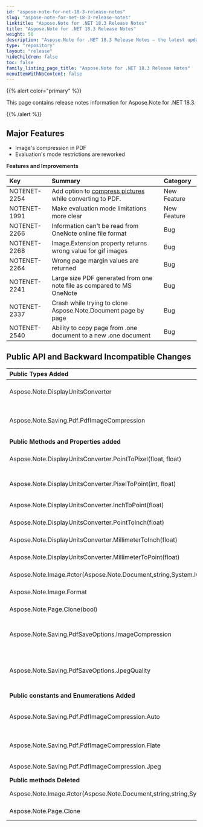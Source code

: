 ```yaml
---
id: "aspose-note-for-net-18-3-release-notes"
slug: "aspose-note-for-net-18-3-release-notes"
linktitle: "Aspose.Note for .NET 18.3 Release Notes"
title: "Aspose.Note for .NET 18.3 Release Notes"
weight: 50
description: "Aspose.Note for .NET 18.3 Release Notes – the latest updates and fixes."
type: "repository"
layout: "release"
hideChildren: false
toc: false
family_listing_page_title: "Aspose.Note for .NET 18.3 Release Notes"
menuItemWithNoContent: false
---
```


{{% alert color="primary" %}} 

This page contains release notes information for Aspose.Note for .NET 18.3.

{{% /alert %}} 

## **Major Features**
- Image's compression in PDF
- Evaluation's mode restrictions are reworked

**Features and Improvements**

|**Key**|**Summary**|**Category**|
| :- | :- | :- |
|NOTENET-2254|Add option to [compress pictures](https://docs.aspose.com/note/net/save-a-onenote-document/#saveaonenotedocument-specifyonenotesaveoptions) while converting to PDF.|New Feature|
|NOTENET-1991|Make evaluation mode limitations more clear|New Feature|
|NOTENET-2266|Information can't be read from OneNote online file format|Bug|
|NOTENET-2268|Image.Extension property returns wrong value for gif images|Bug|
|NOTENET-2264|Wrong page margin values are returned|Bug|
|NOTENET-2241|Large size PDF generated from one note file as compared to MS OneNote|Bug|
|NOTENET-2337|Crash while trying to clone Aspose.Note.Document page by page|Bug|
|NOTENET-2540|Ability to copy page from .one document to a new .one document|Bug|

## **Public API and Backward Incompatible Changes**
|**Public Types Added**|**Description**|
| :- | :- |
|Aspose.Note.DisplayUnitsConverter|The class contains the methods for converting values|
|Aspose.Note.Saving.Pdf.PdfImageCompression|Specifies the type of compression applied to images in the PDF file|
|**Public Methods and Properties added**|**Description**|
|Aspose.Note.DisplayUnitsConverter.PointToPixel(float, float)|Converts points to pixels at the specified pixel resolution|
|Aspose.Note.DisplayUnitsConverter.PixelToPoint(int, float)|Converts pixels to points at the specified pixel resolution|
|Aspose.Note.DisplayUnitsConverter.InchToPoint(float)|Converts inches to points|
|Aspose.Note.DisplayUnitsConverter.PointToInch(float)|Converts points to inches|
|Aspose.Note.DisplayUnitsConverter.MillimeterToInch(float)|Converts millimeters to inches|
|Aspose.Note.DisplayUnitsConverter.MillimeterToPoint(float)|Converts millimeters to points|
|Aspose.Note.Image.#ctor(Aspose.Note.Document,string,System.IO.Stream)|Extension parameter is removed.|
|Aspose.Note.Image.Format|Gets the image's format|
|Aspose.Note.Page.Clone(bool)|cloneHistory parameter is added.|
|Aspose.Note.Saving.PdfSaveOptions.ImageCompression|Gets or sets the type of compression applied to images in the PDF file|
|Aspose.Note.Saving.PdfSaveOptions.JpegQuality|Gets or sets a value determining the quality of the JPEG images inside PDF document|
|**Public constants and Enumerations Added**|**Description**|
|Aspose.Note.Saving.Pdf.PdfImageCompression.Auto|Automatically selects the most appropriate compression for each image|
|Aspose.Note.Saving.Pdf.PdfImageCompression.Flate|Jpeg compression. Does not support transparency|
|Aspose.Note.Saving.Pdf.PdfImageCompression.Jpeg|Flate compression(lossless)|
|**Public methods Deleted**|**Description**|
|Aspose.Note.Image.#ctor(Aspose.Note.Document,string,string,System.IO.Stream)|Extension parameter is removed.|
|Aspose.Note.Page.Clone|cloneHistory parameter is added.|

